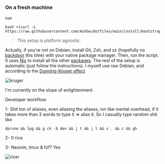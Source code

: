 ### On a fresh machine

run

```shell
bash <(curl -L https://raw.githubusercontent.com/AshGw/dotfiles/main/install/bootstrap)
```
> This setup is platform agnostic.

Actually, if you're not on Debian, install  Git, Zsh, and xz (hopefully no [backdoor](https://en.wikipedia.org/wiki/XZ_Utils_backdoor) this time) with your native package manager. Then, run the script. It uses [Nix](https://nixos.org/) to install all the other [packages](https://search.nixos.org/packages). The rest of the setup is automatic (just follow the instructions). I myself use raw Debian, and according to the [Dunning-Kruger effect](https://en.wikipedia.org/wiki/Dunning%E2%80%93Kruger_effect)

![kruger](https://github-production-user-asset-6210df.s3.amazonaws.com/126174609/333013594-ceaf6b9f-2d67-4fb8-89b1-51e1a746c77c.png?X-Amz-Algorithm=AWS4-HMAC-SHA256&X-Amz-Credential=AKIAVCODYLSA53PQK4ZA%2F20240523%2Fus-east-1%2Fs3%2Faws4_request&X-Amz-Date=20240523T022843Z&X-Amz-Expires=300&X-Amz-Signature=6715084f6a03101580b34a5c0f7b32e1f8c8faad6fdc9aaa3afccbe31023946f&X-Amz-SignedHeaders=host&actor_id=126174609&key_id=0&repo_id=723693556)

I'm currently on the slope of enlightenment.


Developer workflow:

1-   Shit ton of aliases, even aliasing the aliases, ion like mental overhead, if it takes more than 3 words to type it => alias it. So  I casually type random shit like
```shell
dprune && lpg && g ck -b dev && j t && j l && v . && c && gh
```

 2- 0 rice
 
 3- Neovim, tmux & fzf? Yes

![ricer](https://github-production-user-asset-6210df.s3.amazonaws.com/126174609/333017800-ad61b85b-b564-45bc-ac1b-65d97509ad74.png?X-Amz-Algorithm=AWS4-HMAC-SHA256&X-Amz-Credential=AKIAVCODYLSA53PQK4ZA%2F20240523%2Fus-east-1%2Fs3%2Faws4_request&X-Amz-Date=20240523T025355Z&X-Amz-Expires=300&X-Amz-Signature=53f097429e9252ca52ca94fda3433de980d5d6c49ae2d7ac64e22340aa35fc90&X-Amz-SignedHeaders=host&actor_id=126174609&key_id=0&repo_id=723693556)
